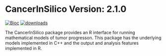 # CancerInSilico Version: 2.1.0

[![Bioc](https://bioconductor.org/images/logo_bioconductor.gif)](https://bioconductor.org/packages/CancerInSilico)
[![downloads](https://bioconductor.org/shields/downloads/CancerInSilico.svg)](https://bioconductor.org/packages/CancerInSilico)

The CancerInSilico package provides an R interface for running mathematical models of tumor progresson. This package has the underlying models implemented in C++ and the output and analysis features implemented in R.
